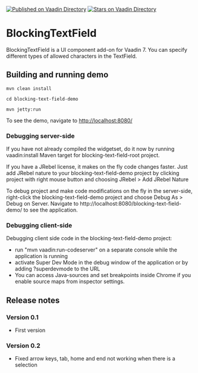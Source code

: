 [![Published on Vaadin  Directory](https://img.shields.io/badge/Vaadin%20Directory-published-00b4f0.svg)](https://vaadin.com/directory/component/blockingtextfield)
[![Stars on Vaadin Directory](https://img.shields.io/vaadin-directory/star/blockingtextfield.svg)](https://vaadin.com/directory/component/blockingtextfield)

# BlockingTextField

BlockingTextField is a UI component add-on for Vaadin 7. You can specify different types of allowed characters in the TextField.

## Building and running demo

`mvn clean install`

`cd blocking-text-field-demo`

`mvn jetty:run`

To see the demo, navigate to [http://localhost:8080/]()

### Debugging server-side

If you have not already compiled the widgetset, do it now by running vaadin:install Maven target for blocking-text-field-root project.

If you have a JRebel license, it makes on the fly code changes faster. Just add JRebel nature to your blocking-text-field-demo project by clicking project with right mouse button and choosing JRebel > Add JRebel Nature

To debug project and make code modifications on the fly in the server-side, right-click the blocking-text-field-demo project and choose Debug As > Debug on Server. Navigate to http://localhost:8080/blocking-text-field-demo/ to see the application.

### Debugging client-side

Debugging client side code in the blocking-text-field-demo project:
  - run "mvn vaadin:run-codeserver" on a separate console while the application is running
  - activate Super Dev Mode in the debug window of the application or by adding ?superdevmode to the URL
  - You can access Java-sources and set breakpoints inside Chrome if you enable source maps from inspector settings.
 
## Release notes

### Version 0.1
* First version

### Version 0.2
* Fixed arrow keys, tab, home and end not working when there is a selection
